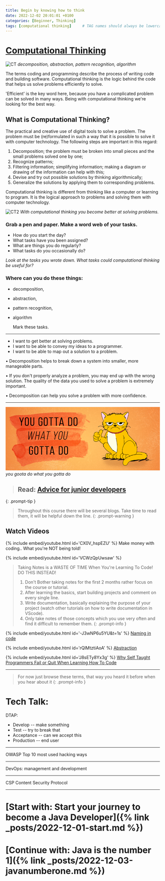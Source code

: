 ```yaml
---
title: Begin by knowing how to think
date: 2022-12-02 20:01:01 +0100
categories: [Beginner, Thinking]
tags: [computational thinking]     # TAG names should always be lowercase
---
```


# [Computational Thinking](https://www.computationalthinking.org/#:~:text=Computational%20thinking%20is%20a%20process,computer%20can%20calculate%20the%20answer.)

![CT](https://steamacademy.edu.vn/wp-content/uploads/2018/12/What-is-Computational-Thinking.jpg)
_decomposition, abstraction, pattern recognition, algorithm_

The terms coding and programming describe the
process of writing code and building software. Computational
thinking is the logic behind the code that helps us solve problems efficiently
to solve.

'Efficient' is the key word here, because you have a complicated problem
can be solved in many ways. Being with computational thinking
we're looking for the best way.

## What is Computational Thinking?
The practical and creative use of digital tools to solve a problem. The problem must be (re)formulated in such a way
that it is possible to solve it with computer technology. The following steps are important in this regard:

1. Decomposition; the problem must be broken into small pieces and the small problems solved one by one;
2. Recognize patterns;
3. Filtering information; simplifying information; making a diagram or drawing of the information can help with this;
4. Devise and try out possible solutions by thinking algorithmically;
5. Generalize the solutions by applying them to corresponding problems.

Computational thinking is different from thinking like a computer or learning to program. It is the logical approach to
problems and solving them with computer technology.

![CT2](https://1.bp.blogspot.com/-8xWT_bf4t74/XP5w3ybwMEI/AAAAAAAAAWc/KSXUtJS--2Mqvo3PhdC5BcBcY6UBAik1wCLcBGAs/s1600/ComputationalThinkingProductLogo.png)
_With computational thinking you become better at solving problems._

### Grab a pen and paper. Make a word web of your tasks.

- How do you start the day?
- What tasks have you been assigned?
- What are things you do regularly?
- What tasks do you occasionally do?

*Look at the tasks you wrote down. What tasks could computational thinking be useful for?*

### Where can you do these things:

- decomposition,
- abstraction,
- pattern recognition,
- algorithm

  Mark these tasks.

***

- I want to get better at solving problems.
- I want to be able to convey my ideas to a programmer.
- I want to be able to map out a solution to a problem.

• Decomposition helps to break down a system into smaller, more manageable parts.

• If you don't properly analyze a problem, you may end up with the wrong solution. The quality of the data you
used to solve a problem is extremely important.

• Decomposition can help you solve a problem with more confidence.

***
![gottaDo](/assets/images/beginner/gottaDo.png)
_you goota do what you gotta do_

> ## Read: [Advice for junior developers](https://dev.to/jeroendedauw/advice-for-junior-developers-30am "dev.to Advice by Jeroen de Dauw")
{: .prompt-tip }

> Throughout this course there will be several blogs. Take time to read them, it will be helpful down the line.
{: .prompt-warning }

## Watch Videos

{% include embed/youtube.html id='CX0V_hspEZU' %}
Make money with coding.. What you're NOT being told!

{% include embed/youtube.html id='VCWzQpUwsaw' %}
> Taking Notes is a WASTE OF TIME When You're Learning To Code! DO THIS INSTEAD!
> 1. Don't Bother taking notes for the first 2 months rather focus on the course or tutorial.
> 2. After learning the basics, start building projects and comment on every single line.
> 3. Write documentation, basically explaining the purpose of your project (watch other tutorials on how to write
   documentation in VScode).
> 4. Only take notes of those concepts which you use very often and find it difficult to remember them.
{: .prompt-info }

{% include embed/youtube.html id='-J3wNP6u5YU&t=1s' %}
[Naming in code](https://www.youtube.com/watch?v=-J3wNP6u5YU&t=1s)

{% include embed/youtube.html id='rQlMtztiAoA' %}
[Abstraction](https://www.youtube.com/watch?v=rQlMtztiAoA)

{% include embed/youtube.html id='J8sETy8Yx3g' %}
[Why Self Taught Programmers Fail or Quit When Learning How To Code](https://www.youtube.com/watch?v=J8sETy8Yx3g)

---
> For now just browse these terms, that way you heard it before when you hear about it
{: .prompt-info }

# Tech Talk:

DTAP:
- Develop -- make something
- Test -- try to break that
- Acceptance -- can we accept this
- Production -- end user
  

---
OWASP
Top 10 most used hacking ways

---
DevOps: management and development

---
CSP
Content Security Protocol

---

# [Start with: Start your journey to become a Java Developer]({% link _posts/2022-12-01-start.md %})
# [Continue with: Java is the number 1]({% link _posts/2022-12-03-javanumberone.md %})

